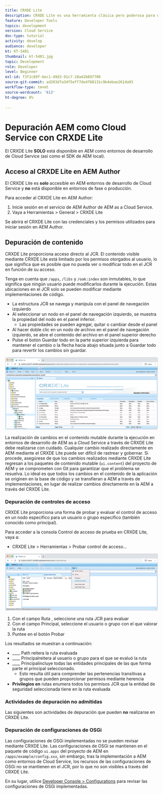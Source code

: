 ```yaml
---
title: CRXDE Lite
description: CRXDE Lite es una herramienta clásica pero poderosa para depurar AEM como entornos de desarrollador Cloud Service. CRXDE Lite proporciona un conjunto de funciones que ayuda a depurar para que no inspeccione todos los recursos y propiedades, manipule las partes mutables del JCR e investigue los permisos.
feature: Developer Tools
topics: development
version: Cloud Service
doc-type: tutorial
activity: develop
audience: developer
kt: KT-5481
thumbnail: kt-5481.jpg
topic: Development
role: Developer
level: Beginner
exl-id: f3f2c89f-6ec1-49d3-91c7-10a42b897780
source-git-commit: ad203d7a34f5eff7de4768131c9b4ebae261da93
workflow-type: tm+mt
source-wordcount: '613'
ht-degree: 0%

---
```


# Depuración AEM como Cloud Service con CRXDE Lite

El CRXDE Lite __SOLO__ está disponible en AEM como entornos de desarrollo de Cloud Service (así como el SDK de AEM local).

## Acceso al CRXDE Lite en AEM Author

El CRXDE Lite es __solo__ accesible en AEM entornos de desarrollo de Cloud Service y __no__ está disponible en entornos de fase o producción.

Para acceder al CRXDE Lite en AEM Author:

1. Inicie sesión en el servicio de AEM Author de AEM as a Cloud Service.
1. Vaya a Herramientas > General > CRXDE Lite

Se abrirá el CRXDE Lite con las credenciales y los permisos utilizados para iniciar sesión en AEM Author.

## Depuración de contenido

CRXDE Lite proporciona acceso directo al JCR. El contenido visible mediante CRXDE Lite está limitado por los permisos otorgados al usuario, lo que significa que es posible que no pueda ver o modificar todo en el JCR en función de su acceso.

Tenga en cuenta que `/apps`, `/libs` y `/oak:index` son inmutables, lo que significa que ningún usuario puede modificarlos durante la ejecución. Estas ubicaciones en el JCR solo se pueden modificar mediante implementaciones de código.

+ La estructura JCR se navega y manipula con el panel de navegación izquierdo
+ Al seleccionar un nodo en el panel de navegación izquierdo, se muestra la propiedad del nodo en el panel inferior.
   + Las propiedades se pueden agregar, quitar o cambiar desde el panel
+ Al hacer doble clic en un nodo de archivo en el panel de navegación izquierdo, se abre el contenido del archivo en el panel superior derecho
+ Pulse el botón Guardar todo en la parte superior izquierda para mantener el cambio o la flecha hacia abajo situada junto a Guardar todo para revertir los cambios sin guardar.

![CRXDE Lite: Depuración de contenido](./assets/crxde-lite/debugging-content.png)

La realización de cambios en el contenido mutable durante la ejecución en entornos de desarrollo de AEM as a Cloud Service a través de CRXDE Lite debe realizarse con cuidado.
Cualquier cambio realizado directamente en AEM mediante el CRXDE Lite puede ser difícil de rastrear y gobernar. Si procede, asegúrese de que los cambios realizados mediante CRXDE Lite regresan a los paquetes de contenido mutable (`ui.content`) del proyecto de AEM y se comprometen con Git para garantizar que el problema se resuelva. Lo ideal es que todos los cambios en el contenido de la aplicación se originen en la base de código y se transfieran a AEM a través de implementaciones, en lugar de realizar cambios directamente en la AEM a través del CRXDE Lite.

### Depuración de controles de acceso

CRXDE Lite proporciona una forma de probar y evaluar el control de acceso en un nodo específico para un usuario o grupo específico (también conocido como principal).

Para acceder a la consola Control de acceso de prueba en CRXDE Lite, vaya a:

+ CRXDE Lite > Herramientas > Probar control de acceso...

![CRXDE Lite - Control de acceso de prueba](./assets/crxde-lite/permissions__test-access-control.png)

1. Con el campo Ruta , seleccione una ruta JCR para evaluar
1. Con el campo Principal, seleccione el usuario o grupo con el que valorar la ruta
1. Puntee en el botón Probar

Los resultados se muestran a continuación:

+ ____ Path reitera la ruta evaluada
+ ____ Principalreitera al usuario o grupo para el que se evaluó la ruta
+ ____ Principalincluye todas las entidades principales de las que forma parte el principal seleccionado.
   + Esto resulta útil para comprender las pertenencias transitivas a grupos que pueden proporcionar permisos mediante herencia
+ __Privilegios en__ rutas enumera todos los permisos JCR que la entidad de seguridad seleccionada tiene en la ruta evaluada

### Actividades de depuración no admitidas

Las siguientes son actividades de depuración que pueden __no__ realizarse en CRXDE Lite.

### Depuración de configuraciones de OSGi

Las configuraciones de OSGi implementadas no se pueden revisar mediante CRXDE Lite. Las configuraciones de OSGi se mantienen en el paquete de código `ui.apps` del proyecto de AEM en `/apps/example/config.xxx`, sin embargo, tras la implementación a AEM como entornos de Cloud Service, los recursos de las configuraciones de OSGi no se mantienen en el JCR, por lo que no son visibles a través del CRXDE Lite.

En su lugar, utilice [Developer Console > Configurations](./developer-console.md#configurations) para revisar las configuraciones de OSGi implementadas.
